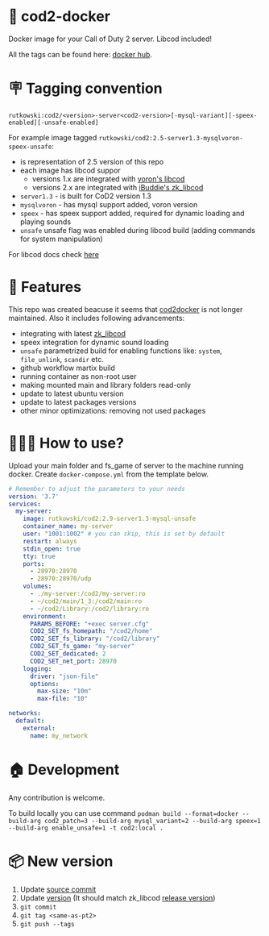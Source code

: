 # 🚢 cod2-docker

Docker image for your Call of Duty 2 server. Libcod included! 

All the tags can be found here: [docker hub](https://hub.docker.com/repository/docker/rutkowski/cod2/general).

# 🪧 Tagging convention

`rutkowski:cod2/<version>-server<cod2-version>[-mysql-variant][-speex-enabled][-unsafe-enabled]`

For example image tagged `rutkowski/cod2:2.5-server1.3-mysqlvoron-speex-unsafe`:
- is representation of 2.5 version of this repo
- each image has libcod suppor
  - versions 1.x are integrated with [voron's libcod](https://github.com/voron00/libcod)
  - versions 2.x are integrated with [iBuddie's zk_libcod](https://github.com/ibuddieat/zk_libcod)
- `server1.3` - is built for CoD2 version 1.3
- `mysqlvoron` - has mysql support added, voron version
- `speex` - has speex support added, required for dynamic loading and playing sounds
- `unsafe` unsafe flag was enabled during libcod build (adding commands for system manipulation)

For libcod docs check [here](https://github.com/ibuddieat/zk_libcod)

# 🚀 Features

This repo was created beacuse it seems that [cod2docker](https://github.com/Lonsofore/cod2docker) is not longer maintained. Also it includes following advancements:

- integrating with latest [zk_libcod](https://github.com/ibuddieat/zk_libcod)
- speex integration for dynamic sound loading
- `unsafe` parametrized build for enabling functions like: `system`, `file_unlink`, `scandir` etc.
- github workflow martix build
- running container as non-root user
- making mounted main and library folders read-only
- update to latest ubuntu version
- update to latest packages versions
- other minor optimizations: removing not used packages

# 🤷🏻‍♂️ How to use?

Upload your main folder and fs_game of server to the machine running docker. Create `docker-compose.yml` from the template below.

```yml
# Remember to adjust the parameters to your needs
version: '3.7'
services:
  my-server:
    image: rutkowski/cod2:2.9-server1.3-mysql-unsafe
    container_name: my-server
    user: "1001:1002" # you can skip, this is set by default
    restart: always
    stdin_open: true
    tty: true
    ports:
      - 28970:28970
      - 28970:28970/udp
    volumes:
      - ./my-server:/cod2/my-server:ro
      - ~/cod2/main/1_3:/cod2/main:ro
      - ~/cod2/Library:/cod2/library:ro
    environment:
      PARAMS_BEFORE: "+exec server.cfg"
      COD2_SET_fs_homepath: "/cod2/home"
      COD2_SET_fs_library: "/cod2/library"
      COD2_SET_fs_game: "my-server"
      COD2_SET_dedicated: 2
      COD2_SET_net_port: 28970
    logging:
      driver: "json-file"
      options:
        max-size: "10m"
        max-file: "10"

networks:
  default:
    external:
      name: my_network
```

# 🏠 Development

Any contribution is welcome.

To build locally you can use command `podman build --format=docker --build-arg cod2_patch=3 --build-arg mysql_variant=2 --build-arg speex=1 --build-arg enable_unsafe=1 -t cod2:local .`

# 📦 New version

1. Update [source commit](https://github.com/rutkowski-tomasz/cod2-docker/blob/master/Dockerfile#L59) 
2. Update [version](https://github.com/rutkowski-tomasz/cod2-docker/blob/master/__version__#L1) (It should match zk_libcod [release version](https://github.com/ibuddieat/zk_libcod/releases))
3. `git commit`
4. `git tag <same-as-pt2>`
5. `git push --tags`